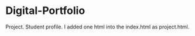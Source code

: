# Digital-Portfolio
Project. 
Student profile. 
I added one html into the index.html as project.html.
